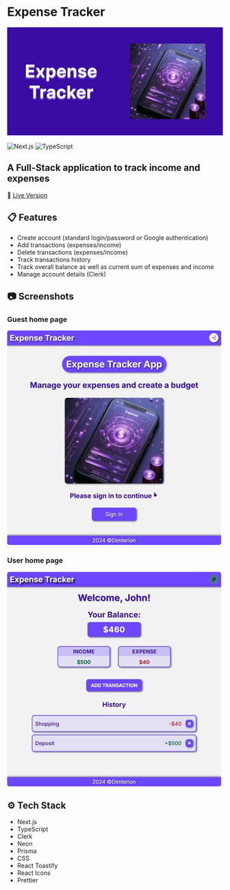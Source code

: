 # Expense Tracker

<img src="./assets/images/expense_tracker_readme_header.jpg" alt="Expense Tracker guest page" />

![Next.js](https://img.shields.io/badge/Next.js-000000?style=for-the-badge&logo=next.js&logoColor=white) ![TypeScript](https://img.shields.io/badge/TypeScript-007ACC?style=for-the-badge&logo=typescript&logoColor=white)

## A Full-Stack application to track income and expenses

🔗 [Live Version](https://expense-tracker-lac-eta.vercel.app/)

## 📋 Features

- Create account (standard login/password or Google authentication)
- Add transactions (expenses/income)
- Delete transactions (expenses/income)
- Track transactions history
- Track overall balance as well as current sum of expenses and income
- Manage account details (Clerk)

## 📷 Screenshots

### Guest home page

<img src="./assets/images/expense_tracker_guest_page.jpg" style="border-radius:5px;" alt="Expense Tracker guest page" />

### User home page

<img src="./assets/images/expense_tracker_main_page.jpg" style="border-radius:5px;" alt="Expense Tracker main page" />

## ⚙️ Tech Stack

- Next.js
- TypeScript
- Clerk
- Neon
- Prisma
- CSS
- React Toastify
- React Icons
- Prettier
